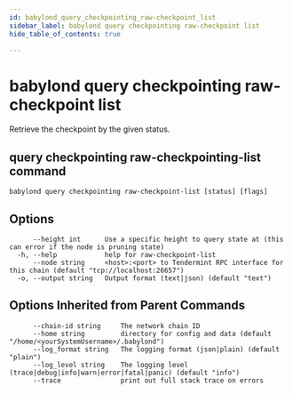 ```yaml
---
id: babylond_query_checkpointing_raw-checkpoint_list
sidebar_label: babylond query checkpointing raw-checkpoint list
hide_table_of_contents: true

---
```


# babylond query checkpointing raw-checkpoint list
Retrieve the checkpoint by the given status.
## query checkpointing raw-checkpointing-list command
```
babylond query checkpointing raw-checkpoint-list [status] [flags]
```
## Options
```
      --height int      Use a specific height to query state at (this can error if the node is pruning state)
  -h, --help            help for raw-checkpoint-list
      --node string     <host>:<port> to Tendermint RPC interface for this chain (default "tcp://localhost:26657")
  -o, --output string   Output format (text|json) (default "text")
```
## Options Inherited from Parent Commands
```
      --chain-id string     The network chain ID
      --home string         directory for config and data (default "/home/<yourSystemUsername>/.babylond")
      --log_format string   The logging format (json|plain) (default "plain")
      --log_level string    The logging level (trace|debug|info|warn|error|fatal|panic) (default "info")
      --trace               print out full stack trace on errors
```